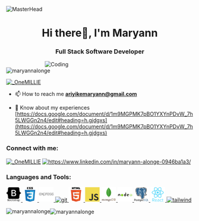 ![MasterHead](https://miro.medium.com/max/1400/1*OxT7UjIwhklKE8d8SFyo7g.gif)
<h1 align="center">Hi there👋, I'm Maryann</h1>
<h3 align="center">Full Stack Software Developer</h3>
<img align="right" alt="Coding" width="400" src="https://cdnb.artstation.com/p/assets/images/images/028/991/999/original/anna-havrylyukh-.gif?1596125112">

<p align="left"> <img src="https://komarev.com/ghpvc/?username=maryannalonge&label=Profile%20views&color=0e75b6&style=flat" alt="maryannalonge" /> </p>

<p align="left"> <a href="https://twitter.com/_OneMILLIE?t=ybhC5ApzZ7CKEYLZQ-N7Lw&s=09" target="blank"><img src="https://img.shields.io/twitter/follow/_OneMILLIE?logo=twitter&style=for-the-badge" alt="_OneMILLIE" /></a> </p>

- 📫 How to reach me **ariyikemaryann@gmail.com**

- 📄 Know about my experiences [https://docs.google.com/document/d/1m9MGPMK7pBO1YXYnPDvW_7h5LWGGn2n4/edit#heading=h.gjdgxs](https://docs.google.com/document/d/1m9MGPMK7pBO1YXYnPDvW_7h5LWGGn2n4/edit#heading=h.gjdgxs)

<h3 align="left">Connect with me:</h3>
<p align="left">
<a href="https://twitter.com/_OneMILLIE" target="blank"><img align="center" src="https://raw.githubusercontent.com/rahuldkjain/github-profile-readme-generator/master/src/images/icons/Social/twitter.svg" alt="_OneMILLIE" height="30" width="40" /></a>
<a href="https://www.linkedin.com/in/maryann-alonge-0946ba1a3/" target="blank"><img align="center" src="https://raw.githubusercontent.com/rahuldkjain/github-profile-readme-generator/master/src/images/icons/Social/linked-in-alt.svg" alt="https://www.linkedin.com/in/maryann-alonge-0946ba1a3/" height="30" width="40" /></a>
</p>

<h3 align="left">Languages and Tools:</h3>
<p align="left"> <a href="https://getbootstrap.com" target="_blank" rel="noreferrer"> <img src="https://raw.githubusercontent.com/devicons/devicon/master/icons/bootstrap/bootstrap-plain-wordmark.svg" alt="bootstrap" width="40" height="40"/> </a> <a href="https://www.w3schools.com/css/" target="_blank" rel="noreferrer"> <img src="https://raw.githubusercontent.com/devicons/devicon/master/icons/css3/css3-original-wordmark.svg" alt="css3" width="40" height="40"/> </a> <a href="https://expressjs.com" target="_blank" rel="noreferrer"> <img src="https://raw.githubusercontent.com/devicons/devicon/master/icons/express/express-original-wordmark.svg" alt="express" width="40" height="40"/> </a> <a href="https://git-scm.com/" target="_blank" rel="noreferrer"> <img src="https://www.vectorlogo.zone/logos/git-scm/git-scm-icon.svg" alt="git" width="40" height="40"/> </a> <a href="https://www.w3.org/html/" target="_blank" rel="noreferrer"> <img src="https://raw.githubusercontent.com/devicons/devicon/master/icons/html5/html5-original-wordmark.svg" alt="html5" width="40" height="40"/> </a> <a href="https://developer.mozilla.org/en-US/docs/Web/JavaScript" target="_blank" rel="noreferrer"> <img src="https://raw.githubusercontent.com/devicons/devicon/master/icons/javascript/javascript-original.svg" alt="javascript" width="40" height="40"/> </a> <a href="https://www.mongodb.com/" target="_blank" rel="noreferrer"> <img src="https://raw.githubusercontent.com/devicons/devicon/master/icons/mongodb/mongodb-original-wordmark.svg" alt="mongodb" width="40" height="40"/> </a> <a href="https://nodejs.org" target="_blank" rel="noreferrer"> <img src="https://raw.githubusercontent.com/devicons/devicon/master/icons/nodejs/nodejs-original-wordmark.svg" alt="nodejs" width="40" height="40"/> </a> <a href="https://www.postgresql.org" target="_blank" rel="noreferrer"> <img src="https://raw.githubusercontent.com/devicons/devicon/master/icons/postgresql/postgresql-original-wordmark.svg" alt="postgresql" width="40" height="40"/> </a> <a href="https://reactjs.org/" target="_blank" rel="noreferrer"> <img src="https://raw.githubusercontent.com/devicons/devicon/master/icons/react/react-original-wordmark.svg" alt="react" width="40" height="40"/> </a> <a href="https://tailwindcss.com/" target="_blank" rel="noreferrer"> <img src="https://www.vectorlogo.zone/logos/tailwindcss/tailwindcss-icon.svg" alt="tailwind" width="40" height="40"/> </a> </p>

<p><img align="left" src="https://github-readme-stats.vercel.app/api?username=maryannalonge&show_icons=true&locale=en&layout=compact&theme=tokyonight" alt="maryannalonge" /></p>


<p><img align="center" src="https://github-readme-streak-stats.herokuapp.com/?user=maryannalonge&" alt="maryannalonge" /></p>
